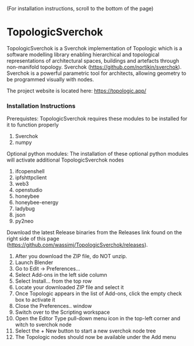 (For installation instructions, scroll to the bottom of the page)
# TopologicSverchok
TopologicSverchok is a Sverchok implementation of Topologic which is a software modelling library enabling hierarchical and topological representations of architectural spaces, buildings and artefacts through non-manifold topology. Sverchok (https://github.com/nortikin/sverchok). Sverchok is a powerful parametric tool for architects, allowing geometry to be programmed visually with nodes. 

The project website is located here: https://topologic.app/

### Installation Instructions
Prerequistes:
TopologicSverchok requires these modules to be installed for it to function properly
1. Sverchok
2. numpy

Optional python modules:
The installation of these optional python modules will activate additional TopologicSverchok nodes
1. ifcopenshell
2. ipfshttpclient
3. web3
4. openstudio
5. honeybee
6. honeybee-energy
7. ladybug
8. json
9. py2neo

Download the latest Release binaries from the Releases link found on the right side of this page (https://github.com/wassimj/TopologicSverchok/releases).
1. After you download the ZIP file, do NOT unzip.
2. Launch Blender
3. Go to Edit -> Preferences...
4. Select Add-ons in the left side column
5. Select Install... from the top row
6. Locate your downloaded ZIP file and select it
7. Once Topologic appears in the list of Add-ons, click the empty check box to activate it
8. Close the Preferences.. window
9. Switch over to the Scripting workspace
10. Open the Editor Type pull-down menu icon in the top-left corner and witch to sverchok node
11. Select the + New button to start a new sverchok node tree
12. The Topologic nodes should now be available under the Add menu
